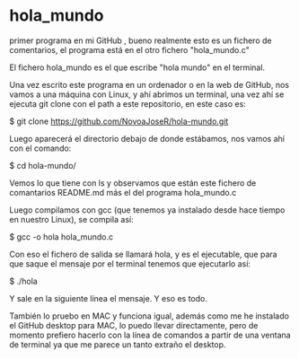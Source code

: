 # hola_mundo
primer programa en mi GitHub , bueno realmente esto es un fichero de comentarios, el programa está en el otro fichero "hola_mundo.c"

El fichero hola_mundo es el que escribe "hola mundo" en el terminal.

Una vez escrito este programa en un ordenador o en la web de GitHub, nos vamos a una máquina con Linux, y ahí abrimos un terminal, una vez ahí se ejecuta git clone con el path a este repositorio, en este caso es:

$ git clone https://github.com/NovoaJoseR/hola-mundo.git

Luego aparecerá el directorio debajo de donde estábamos, nos vamos ahí con el comando:

$ cd hola-mundo/

Vemos lo que tiene con ls y observamos que están este fichero de comantarios README.md más el del programa hola_mundo.c

Luego compilamos con gcc (que tenemos ya instalado desde hace tiempo en nuestro Linux), se compila así:

$ gcc -o hola hola_mundo.c 

Con eso el fichero de salida se llamará hola, y es el ejecutable, que para que saque el mensaje por el terminal tenemos que ejecutarlo así:

$ ./hola

Y sale en la siguiente línea el mensaje.
Y eso es todo.

También lo pruebo en MAC y funciona igual, además como me he instalado el GitHub desktop para MAC, lo puedo llevar directamente, pero de momento prefiero hacerlo con la línea de comandos a partir de una ventana de terminal ya que me parece un tanto extraño el desktop.
